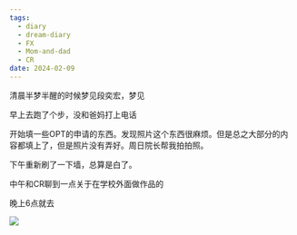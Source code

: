```yaml
---
tags:
  - diary
  - dream-diary
  - FX
  - Mom-and-dad
  - CR
date: 2024-02-09
---
```

清晨半梦半醒的时候梦见段奕宏，梦见

早上去跑了个步，没和爸妈打上电话

开始填一些OPT的申请的东西。发现照片这个东西很麻烦。但是总之大部分的内容都填上了，但是照片没有弄好。周日院长帮我拍拍照。

下午重新刷了一下墙，总算是白了。

中午和CR聊到一点关于在学校外面做作品的

晚上6点就去

![](https://pbs.twimg.com/media/GE07688W8AAC267?format=jpg&name=large)